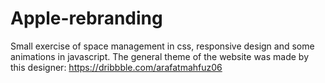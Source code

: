# Apple-rebranding
 Small exercise of space management in css, responsive design and some animations in javascript. The general theme of the website was made by this designer: https://dribbble.com/arafatmahfuz06
